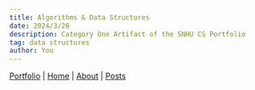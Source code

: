 ```yaml
---
title: Algorithms & Data Structures
date: 2024/3/26
description: Category One Artifact of the SNHU CS Portfolio
tag: data structures
author: You
---
```


[Portfolio](/portfolio) | [Home](/) | [About](/about) | [Posts](/posts)
